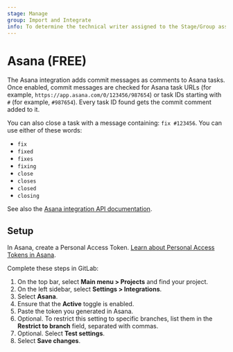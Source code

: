 ```yaml
---
stage: Manage
group: Import and Integrate
info: To determine the technical writer assigned to the Stage/Group associated with this page, see https://about.gitlab.com/handbook/product/ux/technical-writing/#assignments
---
```


# Asana **(FREE)**

The Asana integration adds commit messages as comments to Asana tasks.
Once enabled, commit messages are checked for Asana task URLs (for example,
`https://app.asana.com/0/123456/987654`) or task IDs starting with `#`
(for example, `#987654`). Every task ID found gets the commit comment added to it.

You can also close a task with a message containing: `fix #123456`.
You can use either of these words:

- `fix`
- `fixed`
- `fixes`
- `fixing`
- `close`
- `closes`
- `closed`
- `closing`

See also the [Asana integration API documentation](../../../api/integrations.md#asana).

## Setup

In Asana, create a Personal Access Token.
[Learn about Personal Access Tokens in Asana](https://developers.asana.com/docs/personal-access-token).

Complete these steps in GitLab:

1. On the top bar, select **Main menu > Projects** and find your project.
1. On the left sidebar, select **Settings > Integrations**.
1. Select **Asana**.
1. Ensure that the **Active** toggle is enabled.
1. Paste the token you generated in Asana.
1. Optional. To restrict this setting to specific branches, list them in the **Restrict to branch**
   field, separated with commas.
1. Optional. Select **Test settings**.
1. Select **Save changes**.

<!-- ## Troubleshooting -->
